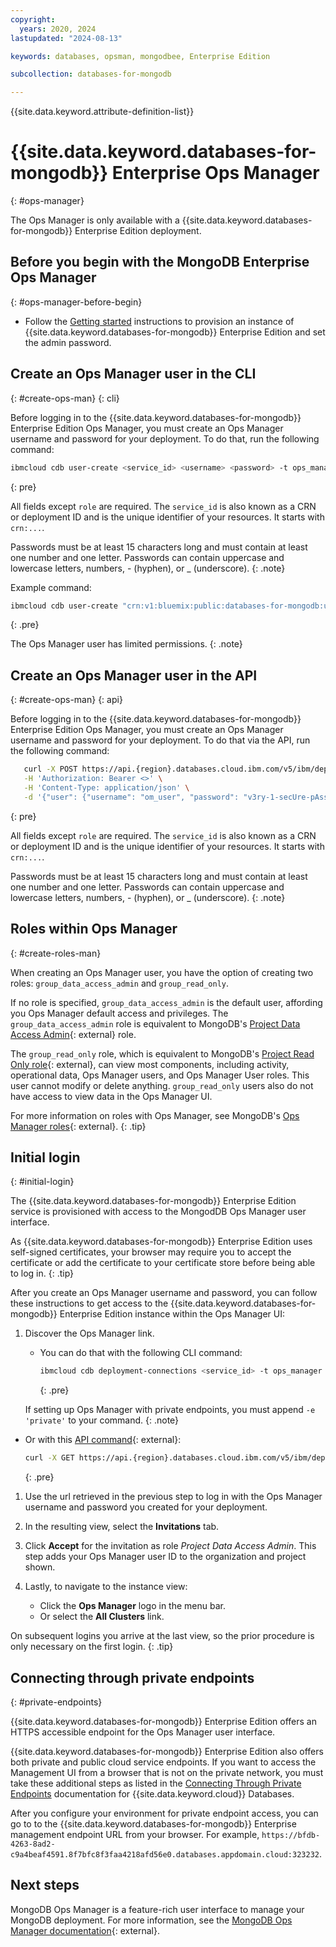 ```yaml
---
copyright:
  years: 2020, 2024
lastupdated: "2024-08-13"

keywords: databases, opsman, mongodbee, Enterprise Edition

subcollection: databases-for-mongodb

---
```


{{site.data.keyword.attribute-definition-list}}

# {{site.data.keyword.databases-for-mongodb}} Enterprise Ops Manager
{: #ops-manager}

The Ops Manager is only available with a {{site.data.keyword.databases-for-mongodb}} Enterprise Edition deployment.

## Before you begin with the MongoDB Enterprise Ops Manager
{: #ops-manager-before-begin}

- Follow the [Getting started](/docs/databases-for-mongodb?topic=databases-for-mongodb-getting-started-new&interface=ui) instructions to provision an instance of {{site.data.keyword.databases-for-mongodb}} Enterprise Edition and set the admin password. 

## Create an Ops Manager user in the CLI
{: #create-ops-man}
{: cli}

Before logging in to the {{site.data.keyword.databases-for-mongodb}} Enterprise Edition Ops Manager, you must create an Ops Manager username and password for your deployment. To do that, run the following command: 

```sh
ibmcloud cdb user-create <service_id> <username> <password> -t ops_manager -r <role>
```
{: pre}

All fields except `role` are required. The `service_id` is also known as a CRN or deployment ID and is the unique identifier of your resources. It starts with `crn:...`.
   
Passwords must be at least 15 characters long and must contain at least one number and one letter. Passwords can contain uppercase and lowercase letters, numbers, - (hyphen), or _ (underscore).
{: .note}

Example command:

 ```sh
 ibmcloud cdb user-create "crn:v1:bluemix:public:databases-for-mongodb:us-south:a/40ddc34a953a8c02f10987b59085b60e:32bd88c9-1d96-4486-8012-1dgcd629e609::" newuser01 SuperSecure001! -t ops_manager -r group_read_only
 ```
 {: .pre}

The Ops Manager user has limited permissions.
{: .note}

## Create an Ops Manager user in the API
{: #create-ops-man}
{: api}

Before logging in to the {{site.data.keyword.databases-for-mongodb}} Enterprise Edition Ops Manager, you must create an Ops Manager username and password for your deployment. To do that via the API, run the following command: 

```sh
   curl -X POST https://api.{region}.databases.cloud.ibm.com/v5/ibm/deployments/{service_id}/users/ops_manager \
   -H 'Authorization: Bearer <>' \
   -H 'Content-Type: application/json' \
   -d '{"user": {"username": "om_user", "password": "v3ry-1-secUre-pAssword-2", "role":"group_data_access_admin"}}' 
```
{: pre}

All fields except `role` are required. The `service_id` is also known as a CRN or deployment ID and is the unique identifier of your resources. It starts with `crn:...`.
   
Passwords must be at least 15 characters long and must contain at least one number and one letter. Passwords can contain uppercase and lowercase letters, numbers, - (hyphen), or _ (underscore).
{: .note}

## Roles within Ops Manager
{: #create-roles-man}

When creating an Ops Manager user, you have the option of creating two roles: `group_data_access_admin` and `group_read_only`. 

If no role is specified, `group_data_access_admin` is the default user, affording you Ops Manager default access and privileges. The `group_data_access_admin` role is equivalent to MongoDB's [Project Data Access Admin](https://docs.opsmanager.mongodb.com/current/reference/user-roles/#Project-Data-Access-Admin){: external} role.

The `group_read_only` role, which is equivalent to MongoDB's [Project Read Only role](https://docs.opsmanager.mongodb.com/current/reference/user-roles/#Project-Read-Only){: external}, can view most components, including activity, operational data, Ops Manager users, and Ops Manager User roles. This user cannot modify or delete anything. `group_read_only` users also do not have access to view data in the Ops Manager UI.

For more information on roles with Ops Manager, see MongoDB's [Ops Manager roles](https://docs.opsmanager.mongodb.com/current/reference/user-roles/){: external}.
{: .tip}

## Initial login
{: #initial-login}

The {{site.data.keyword.databases-for-mongodb}} Enterprise Edition service is provisioned with access to the MongodDB Ops Manager user interface.

As {{site.data.keyword.databases-for-mongodb}} Enterprise Edition uses self-signed certificates, your browser may require you to accept the certificate or add the certificate to your certificate store before being able to log in.
{: .tip}

After you create an Ops Manager username and password, you can follow these instructions to get access to the {{site.data.keyword.databases-for-mongodb}} Enterprise Edition instance within the Ops Manager UI:

1. Discover the Ops Manager link.

   - You can do that with the following CLI command:

        ```sh
        ibmcloud cdb deployment-connections <service_id> -t ops_manager
        ```
        {: .pre}

    If setting up Ops Manager with private endpoints, you must append `-e 'private'` to your command.
    {: .note}
    
  - Or with this [API command](https://cloud.ibm.com/apidocs/cloud-databases-api/cloud-databases-api-v5#getconnection){: external}:

      ```sh
     curl -X GET https://api.{region}.databases.cloud.ibm.com/v5/ibm/deployments/{service_id}/users/ops_manager/{user_id}/connections/{endpoint_type} -H         'Authorization: Bearer <>'
      ```
      {: .pre}

1. Use the url retrieved in the previous step to log in with the Ops Manager username and password you created for your deployment.

1. In the resulting view, select the **Invitations** tab.
  
1. Click **Accept** for the invitation as role *Project Data Access Admin*. This step adds your Ops Manager user ID to the organization and project shown.
  
1. Lastly, to navigate to the instance view:

   - Click the **Ops Manager** logo in the menu bar. 
   - Or select the **All Clusters** link.
    
On subsequent logins you arrive at the last view, so the prior procedure is only necessary on the first login.
{: .tip}

## Connecting through private endpoints
{: #private-endpoints}

{{site.data.keyword.databases-for-mongodb}} Enterprise Edition offers an HTTPS accessible endpoint for the Ops Manager user interface. 

{{site.data.keyword.databases-for-mongodb}} Enterprise Edition also offers both private and public cloud service endpoints. If you want to access the Management UI from a browser that is not on the private network, you must take these additional steps as listed in the [Connecting Through Private Endpoints](/docs/cloud-databases?topic=cloud-databases-service-endpoints#private-endpoints) documentation for {{site.data.keyword.cloud}} Databases.

After you configure your environment for private endpoint access, you can go to to the {{site.data.keyword.databases-for-mongodb}} Enterprise management endpoint URL from your browser. For example, `https://bfdb-4263-8ad2-c9a4beaf4591.8f7bfc8f3faa4218afd56e0.databases.appdomain.cloud:323232`.


## Next steps

MongoDB Ops Manager is a feature-rich user interface to manage your MongoDB deployment. For more information, see the [MongoDB Ops Manager documentation](https://www.mongodb.com/docs/ops-manager/current/){: external}.
